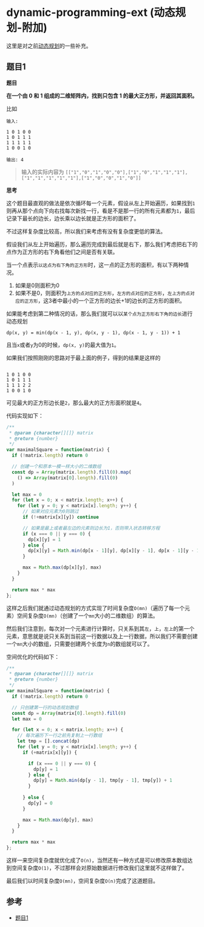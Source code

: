 # dynamic-programming-ext (动态规划-附加)

这里是对之前[动态规划](./dynamic-programming.md)的一些补充。

## 题目1

**题目**

**在一个由 0 和 1 组成的二维矩阵内，找到只包含 1 的最大正方形，并返回其面积。**

比如

```
输入: 

1 0 1 0 0
1 0 1 1 1
1 1 1 1 1
1 0 0 1 0

输出: 4
```

> 输入的实际内容为 `[["1","0","1","0","0"],["1","0","1","1","1"],["1","1","1","1","1"],["1","0","0","1","0"]]`

**思考**

这个题目最直观的做法是依次循环每一个元素，假设从左上开始遍历，如果找到`1`则再从那个点向下向右找每次新找一行，看是不是那一行的所有元素都为`1`，最后记录下最长的边长，边长乘以边长就是正方形的面积了。

不过这样复杂度比较高，所以我们来考虑有没有复杂度更低的算法。

假设我们从左上开始遍历，那么遍历完成到最后就是右下，那么我们考虑把右下的点作为正方形的右下角看他们之间是否有关联。

当一个点表示`以这点为右下角的正方形`时，这一点的正方形的面积，有以下两种情况。

1. 如果是0则面积为0
2. 如果不是0，则面积为`上方的点对应的正方形`，`左方的点对应的正方形`，`左上方的点对应的正方形`，这3者中最小的一个正方形的边长+1的边长的正方形的面积。

如果能考虑到第二种情况的话，那么我们就可以以`某个点为正方形右下角的边长`进行动态规划

```
dp(x, y) = min(dp(x - 1, y), dp(x, y - 1), dp(x - 1, y - 1)) + 1
```

且当`x`或者`y`为0的时候，`dp(x, y)`的最大值为`1`。

如果我们按照刚刚的思路对于最上面的例子，得到的结果是这样的

```

1 0 1 0 0
1 0 1 1 1
1 1 1 2 2
1 0 0 1 0

```

可见最大的正方形边长是`2`，那么最大的正方形面积就是`4`。

代码实现如下：

```js
/**
 * @param {character[][]} matrix
 * @return {number}
 */
var maximalSquare = function(matrix) {
  if (!matrix.length) return 0

  // 创建一个和原本一模一样大小的二维数组
  const dp = Array(matrix.length).fill(0).map(
    () => Array(matrix[0].length).fill(0)
  )

  let max = 0
  for (let x = 0; x < matrix.length; x++) {
    for (let y = 0; y < matrix[x].length; y++) {
      // 如果对应元素为0则跳过
      if (!+matrix[x][y]) continue

      // 如果是最上或者最左边的元素则边长为1，否则带入状态转移方程
      if (x === 0 || y === 0) {
        dp[x][y] = 1
      } else {
        dp[x][y] = Math.min(dp[x - 1][y], dp[x][y - 1], dp[x - 1][y - 1]) + 1
      }

      max = Math.max(dp[x][y], max)
    }
  }

  return max * max
};
```

这样之后我们就通过动态规划的方式实现了时间复杂度`O(mn)`（遍历了每一个元素）空间复杂度`O(mn)`（创建了一个`mn`大小的二维数组）的算法。

然后我们注意到，每次对一个元素进行计算时，只关系到其`左`，`上`，`左上`的第一个元素，意思就是说只关系到当前这一行数据以及上一行数据，所以我们不需要创建一个`mn`大小的数组，只需要创建两个长度为`n`的数组就可以了。

空间优化的代码如下：

```js
/**
 * @param {character[][]} matrix
 * @return {number}
 */
var maximalSquare = function(matrix) {
  if (!matrix.length) return 0

  // 只创建第一行的动态规划数组
  const dp = Array(matrix[0].length).fill(0)
  let max = 0

  for (let x = 0; x < matrix.length; x++) {
    // 每次遍历下一行之前先复制上一行数组
    let tmp = [].concat(dp)
    for (let y = 0; y < matrix[x].length; y++) {
      if (+matrix[x][y]) {

        if (x === 0 || y === 0) {
          dp[y] = 1
        } else {
          dp[y] = Math.min(dp[y - 1], tmp[y - 1], tmp[y]) + 1
        }
        
      } else {
        dp[y] = 0
      }

      max = Math.max(dp[y], max)
    }
  }

  return max * max
};
```

这样一来空间复杂度就优化成了`O(n)`，当然还有一种方式是可以修改原本数组达到空间复杂度`O(1)`，不过那样会对原始数据进行修改我们这里就不这样做了。

最后我们以时间复杂度`O(mn)`，空间复杂度`O(n)`完成了这道题目。

## 参考

- [题目1](https://leetcode-cn.com/problems/maximal-square/)
